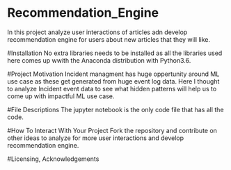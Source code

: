 # Recommendation_Engine

In this project analyze user interactions of articles adn develop recommendation engine for users about new articles that they will like.

#Installation
No extra libraries needs to be installed as all the libraries used here comes up wwith the Anaconda distribution with Python3.6.

#Project Motivation
Incident managment has huge oppertunity around ML use case as these get generated from huge event log data. Here I thought to analyze Incident event data to see what hidden patterns will help us to come up with impactful ML use case.

#File Descriptions
The jupyter notebook is the only code file that has all the code.

#How To Interact With Your Project
Fork the repository and contribute on other ideas to analyze for more user interactions and develop recommendation engine.

#Licensing, Acknowledgements


